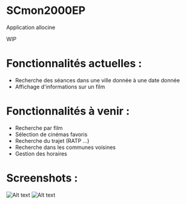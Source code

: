 # SCmon2000EP
Application allocine

WIP

Fonctionnalités actuelles :
===========================
 * Recherche des séances dans une ville donnée à une date donnée
 * Affichage d'informations sur un film

Fonctionnalités à venir :
=========================

 * Recherche par film
 * Sélection de cinémas favoris
 * Recherche du trajet (RATP ...)
 * Recherche dans les communes voisines
 * Gestion des horaires

Screenshots :
=============

![Alt text](screenshots/img_1.jpg?raw=true "img_1")
![Alt text](screenshots/img_2.jpg?raw=true "img_1")
